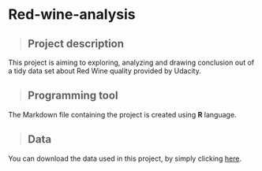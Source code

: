 # Red-wine-analysis

> ## Project description  
This project is aiming to exploring, analyzing and drawing conclusion out of a tidy data set about Red Wine quality provided by Udacity.

>## Programming tool
The Markdown file containing the project is created using **R** language. 

>## Data
You can download the data used in this project, by simply clicking [here](https://s3.amazonaws.com/udacity-hosted-downloads/ud651/wineQualityReds.csv).
